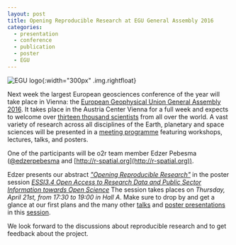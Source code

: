```yaml
---
layout: post
title: Opening Reproducible Research at EGU General Assembly 2016
categories:
  - presentation
  - conference
  - publication
  - poster
  - EGU
---
```


![EGU logo](http://blogs.egu.eu/geolog/files/2016/03/GA-twitter-700x400.jpg "European Geophysical Union General Assembly 2016"){:width="300px" .img.rightfloat}

Next week the largest European geosciences conference of the year will take place in Vienna: the [European Geophysical Union General Assembly 2016][egu2016]. It takes place in the Austria Center Vienna for a full week and expects to welcome over [thirteen thousand scientists][mediaegu] from all over the world. A vast variety of research across all disciplines of the Earth, planetary and space sciences will be presented in a [meeting programme][programme] featuring workshops, lectures, talks, and posters.

One of the participants will be o2r team member Edzer Pebesma ([@edzerpebesma](https://twitter.com/edzerpebesma) and [http://r-spatial.org](http://r-spatial.org)).

Edzer presents our abstract [*"Opening Reproducible Research"*][abstractpdf] in the poster session [_ESSI3.4 Open Access to Research Data and Public Sector Information towards Open Science_][postersession] The session takes places on *Thursday, April 21st, from 17:30 to 19:00 in Hall A*. Make sure to drop by and get a glance at our first plans and the many other [talks][oralssession] and [poster presentations][postersession] in this [session][session].

We look forward to the discussions about reproducible research and to get feedback about the project.


[egu2016]: http://www.egu2016.eu/ "EGU General 2016 Assembly Website"
[programme]: http://meetingorganizer.copernicus.org/EGU2016/meetingprogramme "General Assembly Programme"
[abstractpdf]: http://meetingorganizer.copernicus.org/EGU2016/EGU2016-7396.pdf "Abstract PDF download"
[postersession]: http://meetingorganizer.copernicus.org/EGU2016/posters/20148 "Poster session description"
[oralssession]: http://meetingorganizer.copernicus.org/EGU2016/orals/20148 "Orals session description"
[session]: http://meetingorganizer.copernicus.org/EGU2016/session/20148 "Session description"
[mediaegu]: http://media.egu.eu/ "EGU General Assembly media information page"
